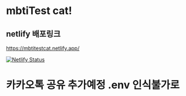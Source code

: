# mbtiTest cat!
## netlify 배포링크 
https://mbtitestcat.netlify.app/

[![Netlify Status](https://api.netlify.com/api/v1/badges/b47ff824-7eba-4974-82cb-3ee081472153/deploy-status)](https://app.netlify.com/sites/mbtitestcat/deploys)

# 카카오톡 공유 추가예정 .env 인식불가로

